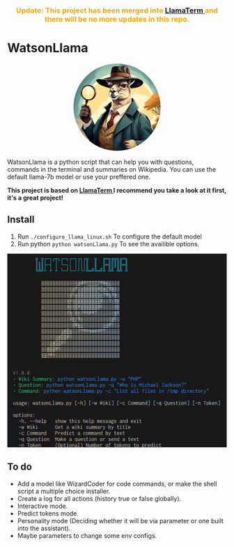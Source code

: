 <h3 style="color:orange" align="center">
Update: This project has been merged into <a href="https://github.com/adammpkins/llama-terminal-completion">LlamaTerm
</a> and there will be no more updates in this repo.</h3>

# WatsonLlama

<p align="center">
  <a href="https://gabrieltsants.github.io/watsonllama">
    <img src="./gitResources/img/large_icon.png" width="200" style="border-radius: 100px;"/>
  </a>
</p>
<p >WatsonLlama is a python script that can help you with questions, commands in the terminal and summaries on Wikipedia. You can use the default llama-7b model or use your preffered one.</p>
<p><strong>This project is based on <a href="https://github.com/adammpkins/llama-terminal-completion">LlamaTerm
</a> I recommend you take a look at it first, it's a great project!</strong></p>

## Install
1. Run `./configure_llama_linux.sh` To configure the default model
2. Run python `python watsonLlama.py` To see the availible options.

![Alt text](./gitResources/img/cli.png)

## To do
* Add a model like WizardCoder for code commands, or make the shell script a multiple choice installer.
* Create a log for all actions (history true or false globally).
* Interactive mode.
* Predict tokens mode.
* Personality mode (Deciding whether it will be via parameter or one built into the assistant).
* Maybe parameters to change some env configs.


